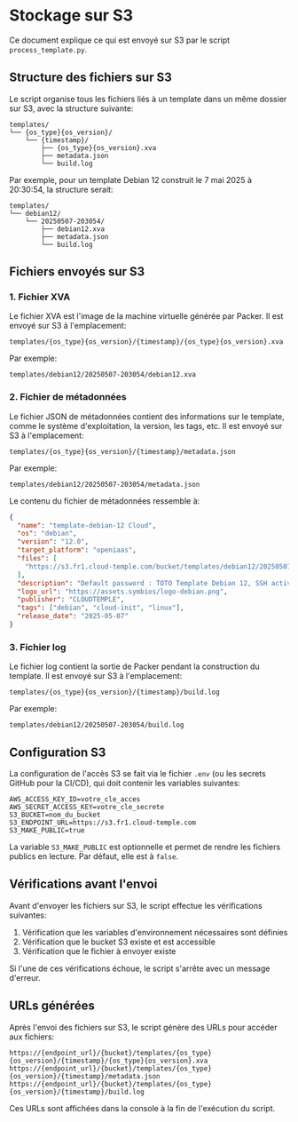 # Stockage sur S3

Ce document explique ce qui est envoyé sur S3 par le script `process_template.py`.

## Structure des fichiers sur S3

Le script organise tous les fichiers liés à un template dans un même dossier sur S3, avec la structure suivante:

```
templates/
└── {os_type}{os_version}/
    └── {timestamp}/
        ├── {os_type}{os_version}.xva
        ├── metadata.json
        └── build.log
```

Par exemple, pour un template Debian 12 construit le 7 mai 2025 à 20:30:54, la structure serait:

```
templates/
└── debian12/
    └── 20250507-203054/
        ├── debian12.xva
        ├── metadata.json
        └── build.log
```

## Fichiers envoyés sur S3

### 1. Fichier XVA

Le fichier XVA est l'image de la machine virtuelle générée par Packer. Il est envoyé sur S3 à l'emplacement:

```
templates/{os_type}{os_version}/{timestamp}/{os_type}{os_version}.xva
```

Par exemple:
```
templates/debian12/20250507-203054/debian12.xva
```

### 2. Fichier de métadonnées

Le fichier JSON de métadonnées contient des informations sur le template, comme le système d'exploitation, la version, les tags, etc. Il est envoyé sur S3 à l'emplacement:

```
templates/{os_type}{os_version}/{timestamp}/metadata.json
```

Par exemple:
```
templates/debian12/20250507-203054/metadata.json
```

Le contenu du fichier de métadonnées ressemble à:

```json
{
  "name": "template-debian-12 Cloud",
  "os": "debian",
  "version": "12.0",
  "target_platform": "openiaas",
  "files": [
    "https://s3.fr1.cloud-temple.com/bucket/templates/debian12/20250507-203054/debian12.xva"
  ],
  "description": "Default password : TOTO Template Debian 12, SSH activé, user cloud-init préconfiguré.",
  "logo_url": "https://assets.symbios/logo-debian.png",
  "publisher": "CLOUDTEMPLE",
  "tags": ["debian", "cloud-init", "linux"],
  "release_date": "2025-05-07"
}
```

### 3. Fichier log

Le fichier log contient la sortie de Packer pendant la construction du template. Il est envoyé sur S3 à l'emplacement:

```
templates/{os_type}{os_version}/{timestamp}/build.log
```

Par exemple:
```
templates/debian12/20250507-203054/build.log
```

## Configuration S3

La configuration de l'accès S3 se fait via le fichier `.env` (ou les secrets GitHub pour la CI/CD), qui doit contenir les variables suivantes:

```
AWS_ACCESS_KEY_ID=votre_cle_acces
AWS_SECRET_ACCESS_KEY=votre_cle_secrete
S3_BUCKET=nom_du_bucket
S3_ENDPOINT_URL=https://s3.fr1.cloud-temple.com
S3_MAKE_PUBLIC=true
```

La variable `S3_MAKE_PUBLIC` est optionnelle et permet de rendre les fichiers publics en lecture. Par défaut, elle est à `false`.

## Vérifications avant l'envoi

Avant d'envoyer les fichiers sur S3, le script effectue les vérifications suivantes:

1. Vérification que les variables d'environnement nécessaires sont définies
2. Vérification que le bucket S3 existe et est accessible
3. Vérification que le fichier à envoyer existe

Si l'une de ces vérifications échoue, le script s'arrête avec un message d'erreur.

## URLs générées

Après l'envoi des fichiers sur S3, le script génère des URLs pour accéder aux fichiers:

```
https://{endpoint_url}/{bucket}/templates/{os_type}{os_version}/{timestamp}/{os_type}{os_version}.xva
https://{endpoint_url}/{bucket}/templates/{os_type}{os_version}/{timestamp}/metadata.json
https://{endpoint_url}/{bucket}/templates/{os_type}{os_version}/{timestamp}/build.log
```

Ces URLs sont affichées dans la console à la fin de l'exécution du script.

